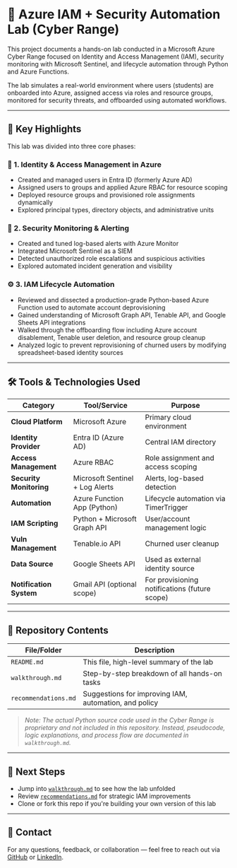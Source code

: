 # 🔐 Azure IAM + Security Automation Lab (Cyber Range)

This project documents a hands-on lab conducted in a Microsoft Azure Cyber Range focused on Identity and Access Management (IAM), security monitoring with Microsoft Sentinel, and lifecycle automation through Python and Azure Functions.

The lab simulates a real-world environment where users (students) are onboarded into Azure, assigned access via roles and resource groups, monitored for security threats, and offboarded using automated workflows.

---

## 🧩 Key Highlights

This lab was divided into three core phases:

### 🔐 1. Identity & Access Management in Azure
- Created and managed users in Entra ID (formerly Azure AD)
- Assigned users to groups and applied Azure RBAC for resource scoping
- Deployed resource groups and provisioned role assignments dynamically
- Explored principal types, directory objects, and administrative units

### 🔔 2. Security Monitoring & Alerting
- Created and tuned log-based alerts with Azure Monitor
- Integrated Microsoft Sentinel as a SIEM
- Detected unauthorized role escalations and suspicious activities
- Explored automated incident generation and visibility

### ⚙️ 3. IAM Lifecycle Automation
- Reviewed and dissected a production-grade Python-based Azure Function used to automate account deprovisioning
- Gained understanding of Microsoft Graph API, Tenable API, and Google Sheets API integrations
- Walked through the offboarding flow including Azure account disablement, Tenable user deletion, and resource group cleanup
- Analyzed logic to prevent reprovisioning of churned users by modifying spreadsheet-based identity sources

---

## 🛠️ Tools & Technologies Used

| Category                    | Tool/Service                     | Purpose |
|----------------------------|----------------------------------|---------|
| **Cloud Platform**         | Microsoft Azure                  | Primary cloud environment |
| **Identity Provider**      | Entra ID (Azure AD)              | Central IAM directory |
| **Access Management**      | Azure RBAC                       | Role assignment and access scoping |
| **Security Monitoring**    | Microsoft Sentinel + Log Alerts  | Alerts, log-based detection |
| **Automation**             | Azure Function App (Python)      | Lifecycle automation via TimerTrigger |
| **IAM Scripting**          | Python + Microsoft Graph API     | User/account management logic |
| **Vuln Management**        | Tenable.io API                   | Churned user cleanup |
| **Data Source**            | Google Sheets API                | Used as external identity source |
| **Notification System**    | Gmail API (optional scope)       | For provisioning notifications (future scope) |

---

## 📂 Repository Contents

| File/Folder              | Description |
|--------------------------|-------------|
| `README.md`              | This file, high-level summary of the lab |
| `walkthrough.md`         | Step-by-step breakdown of all hands-on tasks |
| `recommendations.md`     | Suggestions for improving IAM, automation, and policy |

> _Note: The actual Python source code used in the Cyber Range is proprietary and not included in this repository. Instead, pseudocode, logic explanations, and process flow are documented in `walkthrough.md`._

---

## 🚀 Next Steps

- Jump into [`walkthrough.md`](./walkthrough.md) to see how the lab unfolded
- Review [`recommendations.md`](./recommendations.md) for strategic IAM improvements
- Clone or fork this repo if you're building your own version of this lab

---
## 📧 Contact

For any questions, feedback, or collaboration — feel free to reach out via [GitHub](https://github.com/kyledbusiness/) or [LinkedIn](https://www.linkedin.com/in/kyledbusiness/).
